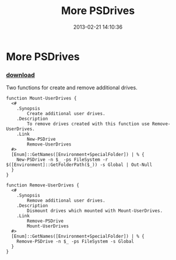 ﻿---
pid:            3983
parent:         0
children:       
poster:         greg zakharov
title:          More PSDrives
date:           2013-02-21 14:10:36
description:    Two functions for create and remove additional drives.
format:         posh
---

# More PSDrives

### [download](3983.ps1)  

Two functions for create and remove additional drives.

```posh
function Mount-UserDrives {
  <#
    .Synopsis
        Create additional user drives.
    .Description
        To remove drives created with this function use Remove-UserDrives.
    .Link
        New-PSDrive
        Remove-UserDrives
  #>
  [Enum]::GetNames([Environment+SpecialFolder]) | % {
    New-PSDrive -n $_ -ps FileSystem -r $([Environment]::GetFolderPath($_)) -s Global | Out-Null
  }
}

function Remove-UserDrives {
  <#
    .Synopsis
        Remove additional user drives.
    .Description
        Dismount drives which mounted with Mount-UserDrives.
    .Link
        Remove-PSDrive
        Mount-UserDrives
  #>
  [Enum]::GetNames([Environment+SpecialFolder]) | % {
    Remove-PSDrive -n $_ -ps FileSystem -s Global
  }
}
```
